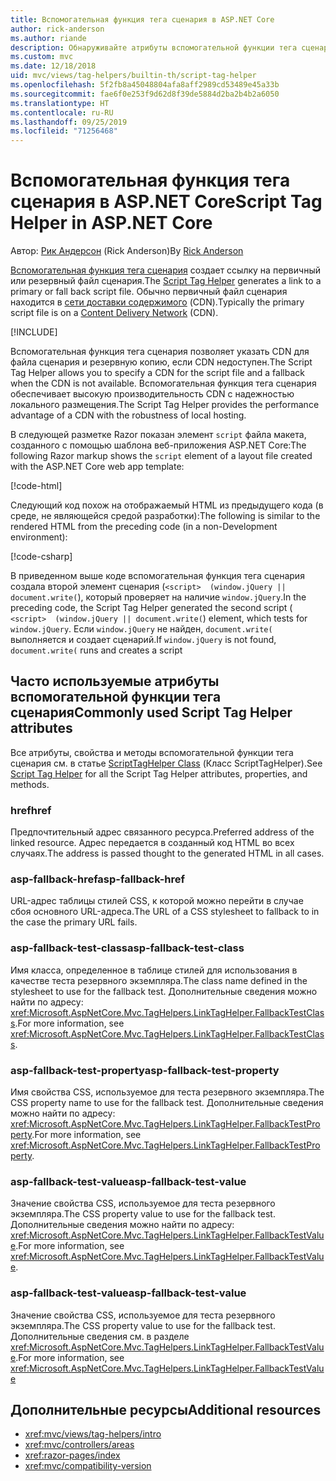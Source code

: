 ```yaml
---
title: Вспомогательная функция тега сценария в ASP.NET Core
author: rick-anderson
ms.author: riande
description: Обнаруживайте атрибуты вспомогательной функции тега сценария ASP.NET Core и роль, которую играет каждый атрибут в расширении поведения тега сценария HTML.
ms.custom: mvc
ms.date: 12/18/2018
uid: mvc/views/tag-helpers/builtin-th/script-tag-helper
ms.openlocfilehash: 5f2fb8a45048804afa8aff2989cd53489e45a33b
ms.sourcegitcommit: fae6f0e253f9d62d8f39de5884d2ba2b4b2a6050
ms.translationtype: HT
ms.contentlocale: ru-RU
ms.lasthandoff: 09/25/2019
ms.locfileid: "71256468"
---
```

# <a name="script-tag-helper-in-aspnet-core"></a><span data-ttu-id="e7715-103">Вспомогательная функция тега сценария в ASP.NET Core</span><span class="sxs-lookup"><span data-stu-id="e7715-103">Script Tag Helper in ASP.NET Core</span></span>

<span data-ttu-id="e7715-104">Автор: [Рик Андерсон](https://twitter.com/RickAndMSFT) (Rick Anderson)</span><span class="sxs-lookup"><span data-stu-id="e7715-104">By [Rick Anderson](https://twitter.com/RickAndMSFT)</span></span>

<span data-ttu-id="e7715-105">[Вспомогательная функция тега сценария](xref:Microsoft.AspNetCore.Mvc.TagHelpers.ScriptTagHelper) создает ссылку на первичный или резервный файл сценария.</span><span class="sxs-lookup"><span data-stu-id="e7715-105">The [Script Tag Helper](xref:Microsoft.AspNetCore.Mvc.TagHelpers.ScriptTagHelper) generates a link to a primary or fall back script file.</span></span> <span data-ttu-id="e7715-106">Обычно первичный файл сценария находится в [сети доставки содержимого](/office365/enterprise/content-delivery-networks#what-exactly-is-a-cdn) (CDN).</span><span class="sxs-lookup"><span data-stu-id="e7715-106">Typically the primary script file is on a [Content Delivery Network](/office365/enterprise/content-delivery-networks#what-exactly-is-a-cdn) (CDN).</span></span>

[!INCLUDE[](~/includes/cdn.md)]

<span data-ttu-id="e7715-107">Вспомогательная функция тега сценария позволяет указать CDN для файла сценария и резервную копию, если CDN недоступен.</span><span class="sxs-lookup"><span data-stu-id="e7715-107">The Script Tag Helper allows you to specify a CDN for the script file and a fallback when the CDN is not available.</span></span> <span data-ttu-id="e7715-108">Вспомогательная функция тега сценария обеспечивает высокую производительность CDN с надежностью локального размещения.</span><span class="sxs-lookup"><span data-stu-id="e7715-108">The Script Tag Helper provides the performance advantage of a CDN with the robustness of local hosting.</span></span>

<span data-ttu-id="e7715-109">В следующей разметке Razor показан элемент `script` файла макета, созданного с помощью шаблона веб-приложения ASP.NET Core:</span><span class="sxs-lookup"><span data-stu-id="e7715-109">The following Razor markup shows the `script` element of a layout file created with the ASP.NET Core web app template:</span></span>

[!code-html[](link-tag-helper/sample/_Layout.cshtml?name=snippet2)]

<span data-ttu-id="e7715-110">Следующий код похож на отображаемый HTML из предыдущего кода (в среде, не являющейся средой разработки):</span><span class="sxs-lookup"><span data-stu-id="e7715-110">The following is similar to the rendered HTML from the preceding code (in a non-Development environment):</span></span>

[!code-csharp[](link-tag-helper/sample/HtmlPage2.html)]

<span data-ttu-id="e7715-111">В приведенном выше коде вспомогательная функция тега сценария создала второй элемент сценария (`<script>  (window.jQuery || document.write(`), который проверяет на наличие `window.jQuery`.</span><span class="sxs-lookup"><span data-stu-id="e7715-111">In the preceding code, the Script Tag Helper generated the second script ( `<script>  (window.jQuery || document.write(`) element, which tests for `window.jQuery`.</span></span> <span data-ttu-id="e7715-112">Если `window.jQuery` не найден, `document.write(` выполняется и создает сценарий.</span><span class="sxs-lookup"><span data-stu-id="e7715-112">If `window.jQuery` is not found, `document.write(` runs and creates a script</span></span> 

## <a name="commonly-used-script-tag-helper-attributes"></a><span data-ttu-id="e7715-113">Часто используемые атрибуты вспомогательной функции тега сценария</span><span class="sxs-lookup"><span data-stu-id="e7715-113">Commonly used Script Tag Helper attributes</span></span>

<span data-ttu-id="e7715-114">Все атрибуты, свойства и методы вспомогательной функции тега сценария см. в статье [ScriptTagHelper Class](xref:Microsoft.AspNetCore.Mvc.TagHelpers.ScriptTagHelper) (Класс ScriptTagHelper).</span><span class="sxs-lookup"><span data-stu-id="e7715-114">See [Script Tag Helper](xref:Microsoft.AspNetCore.Mvc.TagHelpers.ScriptTagHelper) for all the Script Tag Helper attributes, properties, and methods.</span></span>

### <a name="href"></a><span data-ttu-id="e7715-115">href</span><span class="sxs-lookup"><span data-stu-id="e7715-115">href</span></span>

<span data-ttu-id="e7715-116">Предпочтительный адрес связанного ресурса.</span><span class="sxs-lookup"><span data-stu-id="e7715-116">Preferred address of the linked resource.</span></span> <span data-ttu-id="e7715-117">Адрес передается в созданный код HTML во всех случаях.</span><span class="sxs-lookup"><span data-stu-id="e7715-117">The address is passed thought to the generated HTML in all cases.</span></span>

### <a name="asp-fallback-href"></a><span data-ttu-id="e7715-118">asp-fallback-href</span><span class="sxs-lookup"><span data-stu-id="e7715-118">asp-fallback-href</span></span>

<span data-ttu-id="e7715-119">URL-адрес таблицы стилей CSS, к которой можно перейти в случае сбоя основного URL-адреса.</span><span class="sxs-lookup"><span data-stu-id="e7715-119">The URL of a CSS stylesheet to fallback to in the case the primary URL fails.</span></span>

### <a name="asp-fallback-test-class"></a><span data-ttu-id="e7715-120">asp-fallback-test-class</span><span class="sxs-lookup"><span data-stu-id="e7715-120">asp-fallback-test-class</span></span>

<span data-ttu-id="e7715-121">Имя класса, определенное в таблице стилей для использования в качестве теста резервного экземпляра.</span><span class="sxs-lookup"><span data-stu-id="e7715-121">The class name defined in the stylesheet to use for the fallback test.</span></span> <span data-ttu-id="e7715-122">Дополнительные сведения можно найти по адресу: <xref:Microsoft.AspNetCore.Mvc.TagHelpers.LinkTagHelper.FallbackTestClass>.</span><span class="sxs-lookup"><span data-stu-id="e7715-122">For more information, see <xref:Microsoft.AspNetCore.Mvc.TagHelpers.LinkTagHelper.FallbackTestClass>.</span></span>

### <a name="asp-fallback-test-property"></a><span data-ttu-id="e7715-123">asp-fallback-test-property</span><span class="sxs-lookup"><span data-stu-id="e7715-123">asp-fallback-test-property</span></span>

<span data-ttu-id="e7715-124">Имя свойства CSS, используемое для теста резервного экземпляра.</span><span class="sxs-lookup"><span data-stu-id="e7715-124">The CSS property name to use for the fallback test.</span></span> <span data-ttu-id="e7715-125">Дополнительные сведения можно найти по адресу: <xref:Microsoft.AspNetCore.Mvc.TagHelpers.LinkTagHelper.FallbackTestProperty>.</span><span class="sxs-lookup"><span data-stu-id="e7715-125">For more information, see <xref:Microsoft.AspNetCore.Mvc.TagHelpers.LinkTagHelper.FallbackTestProperty>.</span></span>

### <a name="asp-fallback-test-value"></a><span data-ttu-id="e7715-126">asp-fallback-test-value</span><span class="sxs-lookup"><span data-stu-id="e7715-126">asp-fallback-test-value</span></span>

<span data-ttu-id="e7715-127">Значение свойства CSS, используемое для теста резервного экземпляра.</span><span class="sxs-lookup"><span data-stu-id="e7715-127">The CSS property value to use for the fallback test.</span></span> <span data-ttu-id="e7715-128">Дополнительные сведения можно найти по адресу: <xref:Microsoft.AspNetCore.Mvc.TagHelpers.LinkTagHelper.FallbackTestValue>.</span><span class="sxs-lookup"><span data-stu-id="e7715-128">For more information, see <xref:Microsoft.AspNetCore.Mvc.TagHelpers.LinkTagHelper.FallbackTestValue>.</span></span>

### <a name="asp-fallback-test-value"></a><span data-ttu-id="e7715-129">asp-fallback-test-value</span><span class="sxs-lookup"><span data-stu-id="e7715-129">asp-fallback-test-value</span></span>

<span data-ttu-id="e7715-130">Значение свойства CSS, используемое для теста резервного экземпляра.</span><span class="sxs-lookup"><span data-stu-id="e7715-130">The CSS property value to use for the fallback test.</span></span> <span data-ttu-id="e7715-131">Дополнительные сведения см. в разделе <xref:Microsoft.AspNetCore.Mvc.TagHelpers.LinkTagHelper.FallbackTestValue>.</span><span class="sxs-lookup"><span data-stu-id="e7715-131">For more information, see <xref:Microsoft.AspNetCore.Mvc.TagHelpers.LinkTagHelper.FallbackTestValue></span></span>

## <a name="additional-resources"></a><span data-ttu-id="e7715-132">Дополнительные ресурсы</span><span class="sxs-lookup"><span data-stu-id="e7715-132">Additional resources</span></span>

* <xref:mvc/views/tag-helpers/intro>
* <xref:mvc/controllers/areas>
* <xref:razor-pages/index>
* <xref:mvc/compatibility-version>

